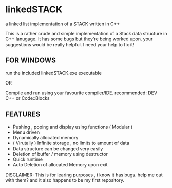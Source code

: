 # linkedSTACK

a linked list implementation of a STACK written in C++

This is a rather crude and simple implementation of a Stack data structure in C++ lanugage.
It has some bugs but they're being worked upon. your suggestions would be really helpful. 
I need your help to fix it! 

FOR WINDOWS
-----------
run the included linkedSTACK.exe executable

OR

Compile and run using your favourite compiler/IDE.
recommended: DEV C++ or Code::Blocks

FEATURES
---------
* Pushing , poping and display using functions ( Modular )
* Menu driven
* Dynamically allocated memory
* ( Virutally ) Infinite storage , no limits to amount of data
* Data structure can be changed very easily
* Deletion of buffer / memory using destructor
* Quick runtime
* Auto Deletion of allocated Memory upon exit



DISCLAIMER: This is for learing purposes , i know it has bugs. help me out with them?
and it also happens to be my first repository.
